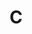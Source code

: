 ---
# Featured tags need to have either the `list` or `grid` layout (PRO only).
layout: list

# The title of the tag's page.
title: C

# The name of the tag, used in a post's front matter (e.g. tags: [<slug>]).
slug: c

# (Optional) Write a short (~150 characters) description of this featured tag.
description: >
  C 언어 공부

# (Optional) You can disable grouping posts by date.
no_groups: true

# Exclude this example category from the sitemap.
# DON'T USE THIS SETTING IN YOUR CATEGORIES!
sitemap: true
---